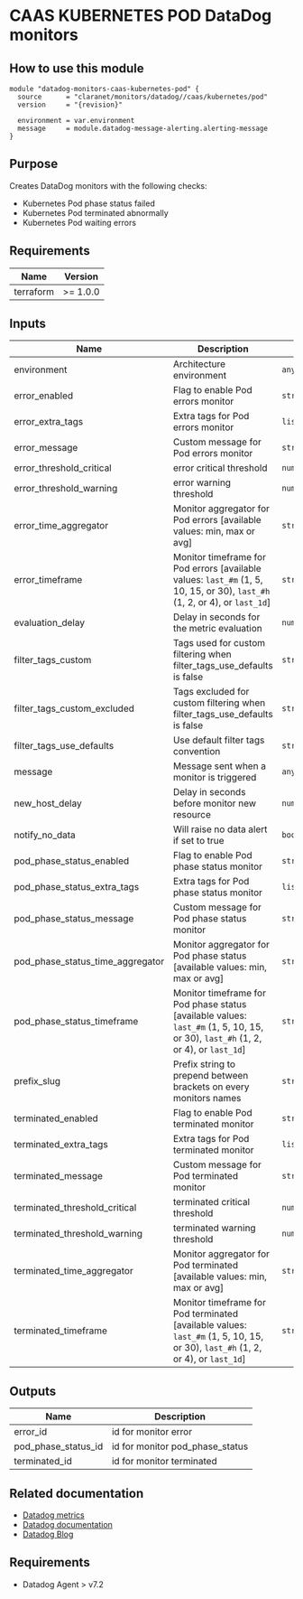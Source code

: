 # CAAS KUBERNETES POD DataDog monitors

## How to use this module

```hcl
module "datadog-monitors-caas-kubernetes-pod" {
  source      = "claranet/monitors/datadog//caas/kubernetes/pod"
  version     = "{revision}"

  environment = var.environment
  message     = module.datadog-message-alerting.alerting-message
}

```

## Purpose

Creates DataDog monitors with the following checks:

- Kubernetes Pod phase status failed
- Kubernetes Pod terminated abnormally
- Kubernetes Pod waiting errors

## Requirements

| Name      | Version  |
| --------- | -------- |
| terraform | >= 1.0.0 |

## Inputs

| Name                             | Description                                                                                                                      | Type           | Default      | Required |
| -------------------------------- | -------------------------------------------------------------------------------------------------------------------------------- | -------------- | ------------ | :------: |
| environment                      | Architecture environment                                                                                                         | `any`          | n/a          |   yes    |
| error_enabled                    | Flag to enable Pod errors monitor                                                                                                | `string`       | `"true"`     |    no    |
| error_extra_tags                 | Extra tags for Pod errors monitor                                                                                                | `list(string)` | `[]`         |    no    |
| error_message                    | Custom message for Pod errors monitor                                                                                            | `string`       | `""`         |    no    |
| error_threshold_critical         | error critical threshold                                                                                                         | `number`       | `0.5`        |    no    |
| error_threshold_warning          | error warning threshold                                                                                                          | `number`       | `0`          |    no    |
| error_time_aggregator            | Monitor aggregator for Pod errors [available values: min, max or avg]                                                            | `string`       | `"min"`      |    no    |
| error_timeframe                  | Monitor timeframe for Pod errors [available values: `last_#m` (1, 5, 10, 15, or 30), `last_#h` (1, 2, or 4), or `last_1d`]       | `string`       | `"last_15m"` |    no    |
| evaluation_delay                 | Delay in seconds for the metric evaluation                                                                                       | `number`       | `15`         |    no    |
| filter_tags_custom               | Tags used for custom filtering when filter_tags_use_defaults is false                                                            | `string`       | `"*"`        |    no    |
| filter_tags_custom_excluded      | Tags excluded for custom filtering when filter_tags_use_defaults is false                                                        | `string`       | `""`         |    no    |
| filter_tags_use_defaults         | Use default filter tags convention                                                                                               | `string`       | `"true"`     |    no    |
| message                          | Message sent when a monitor is triggered                                                                                         | `any`          | n/a          |   yes    |
| new_host_delay                   | Delay in seconds before monitor new resource                                                                                     | `number`       | `300`        |    no    |
| notify_no_data                   | Will raise no data alert if set to true                                                                                          | `bool`         | `true`       |    no    |
| pod_phase_status_enabled         | Flag to enable Pod phase status monitor                                                                                          | `string`       | `"true"`     |    no    |
| pod_phase_status_extra_tags      | Extra tags for Pod phase status monitor                                                                                          | `list(string)` | `[]`         |    no    |
| pod_phase_status_message         | Custom message for Pod phase status monitor                                                                                      | `string`       | `""`         |    no    |
| pod_phase_status_time_aggregator | Monitor aggregator for Pod phase status [available values: min, max or avg]                                                      | `string`       | `"max"`      |    no    |
| pod_phase_status_timeframe       | Monitor timeframe for Pod phase status [available values: `last_#m` (1, 5, 10, 15, or 30), `last_#h` (1, 2, or 4), or `last_1d`] | `string`       | `"last_5m"`  |    no    |
| prefix_slug                      | Prefix string to prepend between brackets on every monitors names                                                                | `string`       | `""`         |    no    |
| terminated_enabled               | Flag to enable Pod terminated monitor                                                                                            | `string`       | `"true"`     |    no    |
| terminated_extra_tags            | Extra tags for Pod terminated monitor                                                                                            | `list(string)` | `[]`         |    no    |
| terminated_message               | Custom message for Pod terminated monitor                                                                                        | `string`       | `""`         |    no    |
| terminated_threshold_critical    | terminated critical threshold                                                                                                    | `number`       | `0.5`        |    no    |
| terminated_threshold_warning     | terminated warning threshold                                                                                                     | `number`       | `0`          |    no    |
| terminated_time_aggregator       | Monitor aggregator for Pod terminated [available values: min, max or avg]                                                        | `string`       | `"sum"`      |    no    |
| terminated_timeframe             | Monitor timeframe for Pod terminated [available values: `last_#m` (1, 5, 10, 15, or 30), `last_#h` (1, 2, or 4), or `last_1d`]   | `string`       | `"last_10m"` |    no    |

## Outputs

| Name                | Description                     |
| ------------------- | ------------------------------- |
| error_id            | id for monitor error            |
| pod_phase_status_id | id for monitor pod_phase_status |
| terminated_id       | id for monitor terminated       |

## Related documentation

- [Datadog metrics](https://docs.datadoghq.com/agent/kubernetes/metrics/)
- [Datadog documentation](https://docs.datadoghq.com/integrations/kubernetes/)
- [Datadog Blog](https://www.datadoghq.com/blog/monitor-kubernetes-docker/)

## Requirements

- Datadog Agent > v7.2
